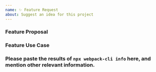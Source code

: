 ```yaml
---
name: ✨ Feature Request
about: Suggest an idea for this project
---
```


<!-- Please do not delete this template, otherwise your issue may be closed immediately. -->
<!-- Before creating an issue, make sure you are using the latest version of webpack. -->

### Feature Proposal

<!-- Please ask questions in Discussions or on Stack Overflow. -->
<!-- https://github.com/webpack/webpack/discussions -->
<!-- https://stackoverflow.com/questions/ask?tags=webpack -->
<!-- Issues that contain questions or support requests will be closed. -->

### Feature Use Case

<!-- Describe the problem this feature would solve and how it would be used in practice. -->

### Please paste the results of `npx webpack-cli info` here, and mention other relevant information.
